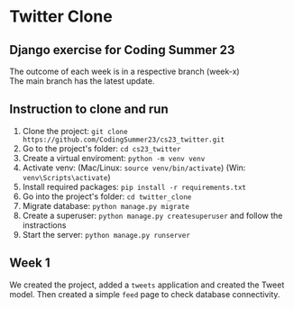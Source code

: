 # Twitter Clone
## Django exercise for Coding Summer 23

The outcome of each week is in a respective branch (week-x)   
The main branch has the latest update.   

## Instruction to clone and run  
1. Clone the project: ```git clone https://github.com/CodingSummer23/cs23_twitter.git```   
1. Go to the project's folder: ```cd cs23_twitter``` 
1. Create a virtual enviroment: ```python -m venv venv```  
1. Activate venv: (Mac/Linux: ```source venv/bin/activate```) (Win: ```venv\Scripts\activate```)  
1. Install required packages: ```pip install -r requirements.txt``` 
1. Go into the project's folder: ```cd twitter_clone```
1. Migrate database: ```python manage.py migrate``` 
1. Create a superuser: ```python manage.py createsuperuser``` and follow the instractions
1. Start the server: ```python manage.py runserver```

## Week 1
We created the project, added a ```tweets``` application and created the Tweet model. Then created a simple ```feed``` page to check database connectivity.